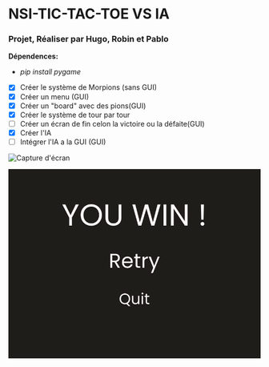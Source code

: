 # NSI-TIC-TAC-TOE VS IA
### Projet, Réaliser par Hugo, Robin et Pablo
**Dépendences:**
* *pip install pygame*


- [x] Créer le système de Morpions (sans GUI)
- [x] Créer un menu (GUI)
- [x] Créer un "board" avec des pions(GUI)
- [x] Créer le système de tour par tour
- [ ] Créer un écran de fin celon la victoire ou la défaite(GUI)
- [x] Créer l'IA
- [ ] Intégrer l'IA a la GUI (GUI)

![Capture d'écran](/Images/boardPrésentation1.png)

![Capture d'écran](/Images/winBoard.png)

